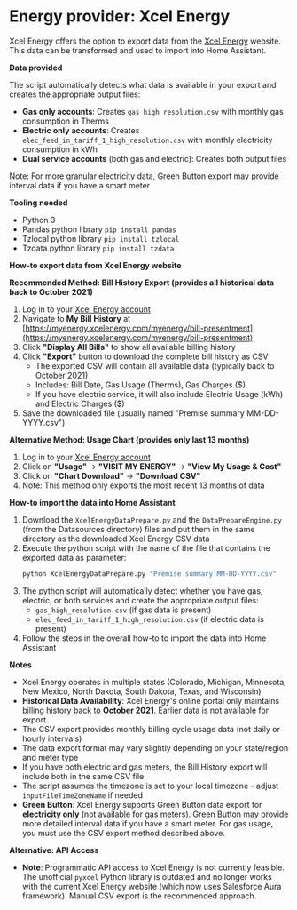 # Energy provider: Xcel Energy

Xcel Energy offers the option to export data from the [Xcel Energy](https://www.xcelenergy.com/) website. This data can be transformed and used to import into Home Assistant.

**Data provided**

The script automatically detects what data is available in your export and creates the appropriate output files:

- **Gas only accounts**: Creates `gas_high_resolution.csv` with monthly gas consumption in Therms
- **Electric only accounts**: Creates `elec_feed_in_tariff_1_high_resolution.csv` with monthly electricity consumption in kWh
- **Dual service accounts** (both gas and electric): Creates both output files

Note: For more granular electricity data, Green Button export may provide interval data if you have a smart meter

**Tooling needed**

- Python 3
- Pandas python library `pip install pandas`
- Tzlocal python library `pip install tzlocal`
- Tzdata python library `pip install tzdata`

**How-to export data from Xcel Energy website**

**Recommended Method: Bill History Export (provides all historical data back to October 2021)**

1. Log in to your [Xcel Energy account](https://my.xcelenergy.com/)
2. Navigate to **My Bill History** at [https://myenergy.xcelenergy.com/myenergy/bill-presentment](https://myenergy.xcelenergy.com/myenergy/bill-presentment)
3. Click **"Display All Bills"** to show all available billing history
4. Click **"Export"** button to download the complete bill history as CSV
   - The exported CSV will contain all available data (typically back to October 2021)
   - Includes: Bill Date, Gas Usage (Therms), Gas Charges ($)
   - If you have electric service, it will also include Electric Usage (kWh) and Electric Charges ($)
5. Save the downloaded file (usually named "Premise summary MM-DD-YYYY.csv")

**Alternative Method: Usage Chart (provides only last 13 months)**

1. Log in to your [Xcel Energy account](https://my.xcelenergy.com/)
2. Click on **"Usage"** → **"VISIT MY ENERGY"** → **"View My Usage & Cost"**
3. Click on **"Chart Download"** → **"Download CSV"**
4. Note: This method only exports the most recent 13 months of data

**How-to import the data into Home Assistant**

1. Download the `XcelEnergyDataPrepare.py` and the `DataPrepareEngine.py` (from the Datasources directory) files and put them in the same directory as the downloaded Xcel Energy CSV data
2. Execute the python script with the name of the file that contains the exported data as parameter:
   ```bash
   python XcelEnergyDataPrepare.py "Premise summary MM-DD-YYYY.csv"
   ```
3. The python script will automatically detect whether you have gas, electric, or both services and create the appropriate output files:
   - `gas_high_resolution.csv` (if gas data is present)
   - `elec_feed_in_tariff_1_high_resolution.csv` (if electric data is present)
4. Follow the steps in the overall how-to to import the data into Home Assistant

**Notes**

- Xcel Energy operates in multiple states (Colorado, Michigan, Minnesota, New Mexico, North Dakota, South Dakota, Texas, and Wisconsin)
- **Historical Data Availability**: Xcel Energy's online portal only maintains billing history back to **October 2021**. Earlier data is not available for export.
- The CSV export provides monthly billing cycle usage data (not daily or hourly intervals)
- The data export format may vary slightly depending on your state/region and meter type
- If you have both electric and gas meters, the Bill History export will include both in the same CSV file
- The script assumes the timezone is set to your local timezone - adjust `inputFileTimeZoneName` if needed
- **Green Button**: Xcel Energy supports Green Button data export for **electricity only** (not available for gas meters). Green Button may provide more detailed interval data if you have a smart meter. For gas usage, you must use the CSV export method described above.

**Alternative: API Access**

- **Note**: Programmatic API access to Xcel Energy is not currently feasible. The unofficial `pyxcel` Python library is outdated and no longer works with the current Xcel Energy website (which now uses Salesforce Aura framework). Manual CSV export is the recommended approach.
